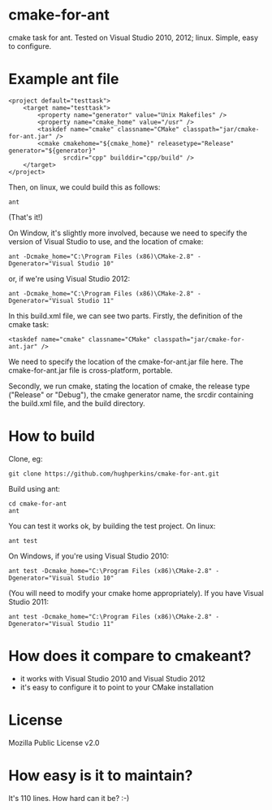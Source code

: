cmake-for-ant
=============

cmake task for ant.  Tested on Visual Studio 2010, 2012; linux.  Simple, easy to configure.

Example ant file
================

    <project default="testtask">
        <target name="testtask">
            <property name="generator" value="Unix Makefiles" />
            <property name="cmake_home" value="/usr" />
            <taskdef name="cmake" classname="CMake" classpath="jar/cmake-for-ant.jar" />
            <cmake cmakehome="${cmake_home}" releasetype="Release" generator="${generator}" 
                   srcdir="cpp" builddir="cpp/build" />
        </target>
    </project>

Then, on linux, we could build this as follows:

    ant

(That's it!)

On Window, it's slightly more involved, because we need to specify the version of Visual Studio to use, and the location of cmake:

    ant -Dcmake_home="C:\Program Files (x86)\CMake-2.8" -Dgenerator="Visual Studio 10"

or, if we're using Visual Studio 2012:

    ant -Dcmake_home="C:\Program Files (x86)\CMake-2.8" -Dgenerator="Visual Studio 11"

In this build.xml file, we can see two parts.  Firstly, the definition of the cmake task:

    <taskdef name="cmake" classname="CMake" classpath="jar/cmake-for-ant.jar" />

We need to specify the location of the cmake-for-ant.jar file here.  The cmake-for-ant.jar file is cross-platform, portable.

Secondly, we run cmake, stating the location of cmake, the release type ("Release" or "Debug"), the cmake generator name, the srcdir containing the build.xml file, and the build directory.

How to build
============

Clone, eg:

    git clone https://github.com/hughperkins/cmake-for-ant.git

Build using ant:

    cd cmake-for-ant
    ant

You can test it works ok, by building the test project.  On linux:

    ant test 

On Windows, if you're using Visual Studio 2010:

    ant test -Dcmake_home="C:\Program Files (x86)\CMake-2.8" -Dgenerator="Visual Studio 10"

(You will need to modify your cmake home appropriately).  If you have Visual Studio 2011:

    ant test -Dcmake_home="C:\Program Files (x86)\CMake-2.8" -Dgenerator="Visual Studio 11"

How does it compare to cmakeant?
================================

 * it works with Visual Studio 2010 and Visual Studio 2012
 * it's easy to configure it to point to your CMake installation

License
=======

Mozilla Public License v2.0

How easy is it to maintain?
===========================

It's 110 lines.  How hard can it be? :-)


